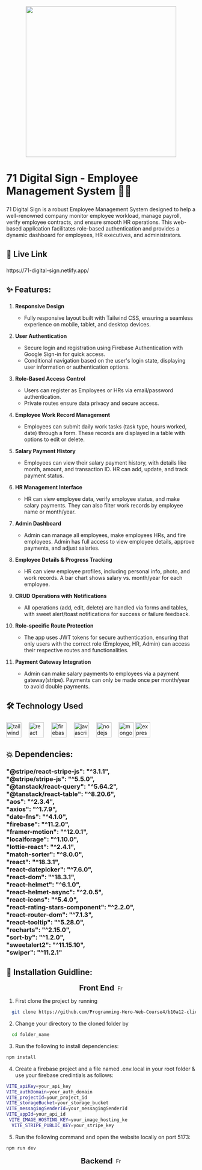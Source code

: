 <div align="center">
  <img height="400" src="https://raw.githubusercontent.com/Programming-Hero-Web-Course4/b10a12-client-side-shahbaz-kamal/refs/heads/main/src/assets/gitHub_banner.jpg?token=GHSAT0AAAAAAC53URV2PPJY46U6SLALRMIGZ4YOTHA"  />
</div>

###

<h1 align="left">71 Digital Sign - Employee Management System 👨‍💼</h1>

###

<p align="left">71 Digital Sign is a robust Employee Management System designed to help a well-renowned company monitor employee workload, manage payroll, verify employee contracts, and ensure smooth HR operations. This web-based application facilitates role-based authentication and provides a dynamic dashboard for employees, HR executives, and administrators.</p>

###

## 🔗 Live Link

<!-- <h3 align="left"></h3> -->

###

<p align="left">https://71-digital-sign.netlify.app/</p>

###

## ✨ Features:

###

1. **Responsive Design**

   - Fully responsive layout built with Tailwind CSS, ensuring a seamless experience on mobile, tablet, and desktop devices.

2. **User Authentication**

   - Secure login and registration using Firebase Authentication with Google Sign-in for quick access.
   - Conditional navigation based on the user's login state, displaying user information or authentication options.

3. **Role-Based Access Control**

   - Users can register as Employees or HRs via email/password authentication. 
   - Private routes ensure data privacy and secure access.

4. **Employee Work Record Management**

   - Employees can submit daily work tasks (task type, hours worked, date) through a form. These records are displayed in a table with options to edit or delete.

5. **Salary Payment History**

   - Employees can view their salary payment history, with details like month, amount, and transaction ID. HR can add, update, and track payment status.
   

6. **HR Management Interface**

   - HR can view employee data, verify employee status, and make salary payments. They can also filter work records by employee name or month/year.

7. **Admin Dashboard**

   - Admin can manage all employees, make employees HRs, and fire employees. Admin has full access to view employee details, approve payments, and adjust salaries.

8. **Employee Details & Progress Tracking**

   - HR can view employee profiles, including personal info, photo, and work records. A bar chart shows salary vs. month/year for each employee.

9. **CRUD Operations with Notifications**

   - All operations (add, edit, delete) are handled via forms and tables, with sweet alert/toast notifications for success or failure feedback.

10. **Role-specific Route Protection**
    - The app uses JWT tokens for secure authentication, ensuring that only users with the correct role (Employee, HR, Admin) can access their respective routes and functionalities.
11. **Payment Gateway Integration**
    - Admin can make salary payments to employees via a payment gateway(stripe). Payments can only be made once per month/year to avoid double payments.

###

## 🛠 Technology Used

###

 <div align="left">
  <img src="https://cdn.simpleicons.org/tailwindcss/06B6D4" height="40" alt="tailwindcss logo"  />
  <img width="12" />
  <img src="https://cdn.jsdelivr.net/gh/devicons/devicon/icons/react/react-original.svg" height="40" alt="react logo"  />
  <img width="12" />
  <img src="https://cdn.jsdelivr.net/gh/devicons/devicon/icons/firebase/firebase-plain.svg" height="40" alt="firebase logo"  />
  <img width="12" />
  <img src="https://cdn.jsdelivr.net/gh/devicons/devicon/icons/javascript/javascript-original.svg" height="40" alt="javascript logo"  />
  <img width="12" />
  <img src="https://cdn.jsdelivr.net/gh/devicons/devicon/icons/nodejs/nodejs-original.svg" height="40" alt="nodejs logo"  />
  <img width="12" />
  <img src="https://cdn.jsdelivr.net/gh/devicons/devicon/icons/mongodb/mongodb-original.svg" height="40" alt="mongodb logo"  />
  <img src="http://skillicons.dev/icons?i=express" height="40" alt="express logo"/>
</div>

###

## 💥 Dependencies:

<!-- <h3 align="left"></h3> -->

###

<h3 align="left">"@stripe/react-stripe-js": "^3.1.1",<br>    "@stripe/stripe-js": "^5.5.0",<br>    "@tanstack/react-query": "^5.64.2",<br>    "@tanstack/react-table": "^8.20.6",<br>    "aos": "^2.3.4",<br>    "axios": "^1.7.9",<br>    "date-fns": "^4.1.0",<br>    "firebase": "^11.2.0",<br>    "framer-motion": "^12.0.1",<br>    "localforage": "^1.10.0",<br>    "lottie-react": "^2.4.1",<br>    "match-sorter": "^8.0.0",<br>    "react": "^18.3.1",<br>    "react-datepicker": "^7.6.0",<br>    "react-dom": "^18.3.1",<br>    "react-helmet": "^6.1.0",<br>    "react-helmet-async": "^2.0.5",<br>    "react-icons": "^5.4.0",<br>    "react-rating-stars-component": "^2.2.0",<br>    "react-router-dom": "^7.1.3",<br>    "react-tooltip": "^5.28.0",<br>    "recharts": "^2.15.0",<br>    "sort-by": "^1.2.0",<br>    "sweetalert2": "^11.15.10",<br>    "swiper": "^11.2.1"</h3>

###

###

## 🔧 Installation Guidline:

<p align="center" style="display: flex; align-items: center; justify-content: center;">
  <span style="font-size: 20px; font-weight: bold;">Front End</span>
  <img src="https://cdn-icons-png.flaticon.com/128/1055/1055666.png" alt="Front End Icon" width="15" height="15" style="margin-left: 8px;" />
</p>

1. First clone the project by running

```bash
  git clone https://github.com/Programming-Hero-Web-Course4/b10a12-client-side-shahbaz-kamal.git
```

2. Change your directory to the cloned folder by

```bash
  cd folder_name
```

3. Run the following to install dependencies:

```bash
npm install
```

4. Create a firebase project and a file named .env.local in your root folder & use your firebase credintials as follows:

```bash
VITE_apiKey=your_api_key
VITE_authDomain=your_auth_domain
VITE_projectId=your_project_id
VITE_storageBucket=your_storage_bucket
VITE_messagingSenderId=your_messagingSenderId
VITE_appId=your_api_id
 VITE_IMAGE_HOSTING_KEY=your_image_hosting_ke
  VITE_STRIPE_PUBLIC_KEY=your_stripe_key
```

5. Run the following command and open the website locally on port 5173:

```bash
npm run dev
```

<p align="center" style="display: flex; align-items: center; justify-content: center;">
  <span style="font-size: 20px; font-weight: bold;">Backend</span>
  <img src="https://cdn-icons-png.flaticon.com/128/16318/16318927.png" alt="Front End Icon" width="15" height="15" style="margin-left: 8px;" />
</p>

###
